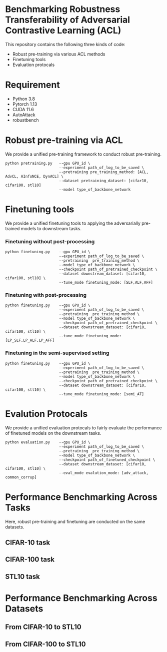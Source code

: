 # Benchmarking Robustness Transferability of Adversarial Contrastive Learning (ACL)
This repository contains the following three kinds of code:
+ Robust pre-training via various ACL methods 
+ Finetuning tools
+ Evaluation protocals

# Requirement
+ Python 3.8
+ Pytorch 1.13
+ CUDA 11.6
+ AutoAttack
+ robustbench

# Robust pre-training via ACL
We provide a unified pre-training framework to conduct robust pre-training.

```
python pretraining.py   --gpu GPU_id \
                        --experiment path_of_log_to_be_saved \
                        --pretraining pre_training_method: [ACL, AdvCL, AInfoNCE, DynACL] \
                        --dataset pretraining_dataset: [cifar10, cifar100, stl10]
                        --model type_of_backbone_network
```

# Finetuning tools
We provide a unified finetuning tools to applying the adversarially pre-trained models to downstream tasks.

### Finetuning without post-processing
```
python finetuning.py    --gpu GPU_id \
                        --experiment path_of_log_to_be_saved \
                        --pretraining  pre_training_method \
                        --model type_of_backbone_network \
                        --checkpoint path_of_pretrained_checkpoint \ 
                        --dataset downstream_dataset: [cifar10, cifar100, stl10] \ 
                        --tune_mode finetuning_mode: [SLF,ALF,AFF]
```
### Finetuning with post-processing
```
python finetuning.py    --gpu GPU_id \
                        --experiment path_of_log_to_be_saved \
                        --pretraining  pre_training_method \
                        --model type_of_backbone_network \
                        --checkpoint path_of_pretrained_checkpoint \ 
                        --dataset downstream_dataset: [cifar10, cifar100, stl10] \
                        --tune_mode finetuning_mode: [LP_SLF,LP_ALF,LP_AFF]
```
### Finetuning in the semi-supervised setting
```
python finetuning.py    --gpu GPU_id \
                        --experiment path_of_log_to_be_saved \
                        --pretraining  pre_training_method \
                        --model type_of_backbone_network \
                        --checkpoint path_of_pretrained_checkpoint \ 
                        --dataset downstream_dataset: [cifar10, cifar100, stl10] \
                        --tune_mode finetuning_mode: [semi_AT]
```

# Evalution Protocals
We provide a unified evaluation protocals to fairly evaluate the performance of finetuned models on the downstream tasks.
```
python evaluation.py    --gpu GPU_id \
                        --experiment path_of_log_to_be_saved \
                        --pretraining  pre_training_method \
                        --model type_of_backbone_network \
                        --checkpoint path_of_finetuned_checkpoint \ 
                        --dataset downstream_dataset: [cifar10, cifar100, stl10] \
                        --eval_mode evalution_mode: [adv_attack, common_corrup]
```

# Performance Benchmarking Across Tasks
Here, robust pre-training and finetuning are conducted on the same datasets.

## CIFAR-10 task

## CIFAR-100 task

## STL10 task

# Performance Benchmarking Across Datasets

## From CIFAR-10 to STL10

## From CIFAR-100 to STL10

